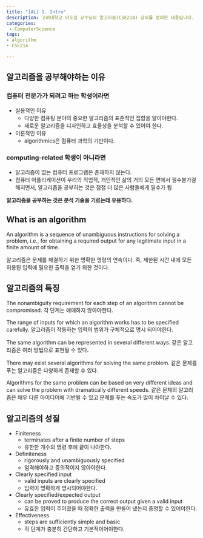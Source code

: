 ```yaml
---
title: "[AL] 1. Intro"
description: 고려대학교 이도길 교수님의 알고리즘(CSE214) 강의를 정리한 내용입니다.
categories:
 - ComputerScience
tags: 
- algorithm
- CSE214

---
```


## 알고리즘을 공부해야하는 이유

### 컴퓨터 전문가가 되려고 하는 학생이라면
- 실용적인 이유
  - 다양한 컴퓨팅 분야의 중요한 알고리즘의 표준적인 집합을 알아야한다.
  - 새로운 알고리즘을 디자인하고 효율성을 분석할 수 있어야 한다.
- 이론적인 이유
  - algorithmics은 컴퓨터 과학의 기반이다.

### computing-related 학생이 아니라면
- 알고리즘이 없는 컴퓨터 프로그램은 존재하지 않는다.
-  컴퓨터 어플리케이션이 우리의 직업적, 개인적인 삶의 거의 모든 면에서 필수불가결해지면서, 알고리즘을 공부하는 것은 점점 더 많은 사람들에게 필수가 됨

**알고리즘을 공부하는 것은 분석 기술을 기르는데 유용하다.**

## What is an algorithm

An algorithm is a sequence of unambiguous instructions for solving a problem, i.e., for obtaining a required output for any legitimate input in a finite amount of time.

알고리즘은 문제를 해결하기 위한 명확한 명령의 연속이다. 즉, 제한된 시간 내에 모든 허용된 입력에 필요한 출력을 얻기 위한 것이다.

## 알고리즘의 특징
The nonambiguity requirement for each step of an algorithm cannot be compromised.
각 단계는 애매하지 않아야한다. 

The range of inputs for which an algorithm works has to be specified carefully.
알고리즘이 작동하는 입력의 범위가 구체적으로 명시 되어야한다.

The same algorithm can be represented in several different ways.
같은 알고리즘은 여러 방법으로 표현될 수 있다.

There may exist several algorithms for solving the same problem.
같은 문제를 푸는 알고리즘은 다양하게 존재할 수 있다.

Algorithms for the same problem can be based on very different ideas and can solve the problem with dramatically different speeds.
같은 문제의 알고리즘은 매우 다른 아이디어에 기반될 수 있고 문제를 푸는 속도가 많이 차이날 수 있다.

## 알고리즘의 성질
- Finiteness
  - terminates after a finite number of steps
  - 유한한 개수의 명령 후에 끝이 나야한다.
- Definiteness
  - rigorously and unambiguously specified
  - 엄격해야하고 중의적이지 않아야한다.
- Clearly specified input
  - valid inputs are clearly specified
  - 입력이 명확하게 명시되어야한다.
- Clearly specified/expected output
  - can be proved to produce the correct output given a valid input
  - 유효한 입력이 주어졌을 때 정확한 출력을 만들어 냈는지 증명할 수 있어야한다.
- Effectiveness
  - steps are sufficiently simple and basic
  - 각 단계가 충분히 간단하고 기본적이어야한다.
